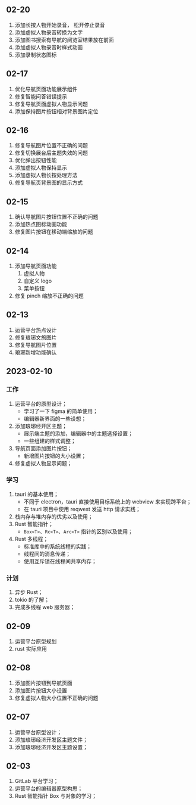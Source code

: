 ## 02-20

1. 添加长按人物开始录音， 松开停止录音
2. 添加虚拟人物录音转换为文字
3. 添加图书搜索有导航的阅览室结果放在前面
4. 添加虚拟人物录音时样式动画
5. 添加录制状态图标

## 02-17

1. 优化导航页面功能展示组件
2. 修复智能问答错误提示
3. 修复导航页面虚拟人物显示问题
4. 添加保持图片按钮相对背景图片定位

## 02-16

1. 修复导航图片位置不正确的问题
2. 修复切换展台后主题失效的问题
3. 优化弹出按钮性能
4. 添加虚拟人物保持显示
5. 添加虚拟人物长按处理方法
6. 修复导航页背景图的显示方式

## 02-15

1. 确认导航图片按钮位置不正确的问题
2. 添加热点图标动画功能
3. 修复图片按钮在移动端缩放的问题

## 02-14

1. 添加导航页面功能
	1. 虚拟人物
	2. 自定义 logo
	3. 菜单按钮
2. 修复 pinch 缩放不正确的问题

## 02-13

1. 运营平台热点设计
2. 修复琅琊文旅图片
3. 修复导航图片位置
4. 琅琊新增功能确认

## 2023-02-10

### 工作

1. 运营平台的原型设计；
	* 学习了一下 figma 的简单使用；
	* 编辑器新界面的一些设想；
2. 添加琅琊经开区主题；
	* 展示端主题的添加，编辑器中的主题选择设置；
	* 一些组建的样式调整；
3. 导航页面添加图片按钮；
	* 新增图片按钮的大小设置；
4. 修复虚拟人物显示问题；

### 学习

1. tauri 的基本使用；
	* 不同于 electron，tauri 直接使用目标系统上的 webview 来实现跨平台；
	* 在 tauri 项目中使用 reqwest 发送 http 请求实践；
2. 栈内存与堆内存的优劣以及使用；
3. Rust 智能指针；
	* `Box<T>`、`Rc<T>`、`Arc<T>` 指针的区别以及使用；
4. Rust 多线程；
	* 标准库中的系统线程的实践；
	* 线程间的消息传递；
	* 使用互斥锁在线程间共享内存；

### 计划

1. 异步 Rust；
2. tokio 的了解；
3. 完成多线程 web 服务器；

## 02-09

1. 运营平台原型规划
2. rust 实际应用

## 02-08

1. 添加图片按钮到导航页面
2. 添加图片按钮大小设置
3. 修复虚拟人物大小位置不正确的问题

## 02-07

1. 运营平台原型设计；
2. 添加琅琊经济开发区主题文件；
3. 添加琅琊经济开发区主题设置；

## 02-03

1. GitLab 平台学习；
2. 运营平台的编辑器原型构思；
3. Rust 智能指针 Box 与对象的学习；
